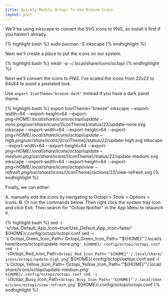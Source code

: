 ```yaml
---
title: Quickly Modify Octopi To Use Breeze Icons
layout: post
---
```


We'll be using inkscape to convert the SVG icons to PNG, so install it first if you haven't already.

{% highlight bash %}
sudo pacman -S inkscape
{% endhighlight %}

Next we'll create a place to put the icons on our system.

{% highlight bash %}
mkdir -p ~/.local/share/icons/octopi
{% endhighlight %}

Next we'll convert the icons to PNG. I've scaled the icons from 22x22 to 64x64 to avoid a pixelated look.

Use `export IconTheme="breeze-dark"` instead if you have a dark panel theme.

{% highlight bash %}
export IconTheme="breeze"
inkscape  --export-width=64 --export-height=64 --export-png=${HOME}/.local/share/icons/octopi/update-none.png /usr/share/icons/${IconTheme}/status/22/update-none.svg
inkscape  --export-width=64 --export-height=64 --export-png=${HOME}/.local/share/icons/octopi/update-high.png /usr/share/icons/${IconTheme}/status/22/update-high.svg
inkscape  --export-width=64 --export-height=64 --export-png=${HOME}/.local/share/icons/octopi/update-medium.png /usr/share/icons/${IconTheme}/status/22/update-medium.svg
inkscape  --export-width=64 --export-height=64 --export-png=${HOME}/.local/share/icons/octopi/view-refresh.png /usr/share/icons/${IconTheme}/actions/22/view-refresh.svg
{% endhighlight %}

Finally, we can either:

A. manually edit the icons by navigating to Octopi > Tools > Options > Icons.
B. Or run the commands below. Then right click the system tray icon and click Exit. Then search for "Octopi Notifier" in the App Menu to relaunch it.

{% highlight bash %}
sed -i 's/Use_Default_App_Icon=true/Use_Default_App_Icon=false/' ${HOME}/.config/octopi/octopi.conf
sed -i 's`Octopi_Green_Icon_Path=`Octopi_Green_Icon_Path='"${HOME}"'/.local/share/icons/octopi/update-none.png`' ${HOME}/.config/octopi/octopi.conf
sed -i 's`Octopi_Red_Icon_Path=`Octopi_Red_Icon_Path='"${HOME}"'/.local/share/icons/octopi/update-high.png`' ${HOME}/.config/octopi/octopi.conf
sed -i 's`Octopi_Yellow_Icon_Path=`Octopi_Yellow_Icon_Path='"${HOME}"'/.local/share/icons/octopi/update-medium.png`' ${HOME}/.config/octopi/octopi.conf
sed -i 's`Octopi_Busy_Icon_Path=`Octopi_Busy_Icon_Path='"${HOME}"'/.local/share/icons/octopi/view-refresh.png`' ${HOME}/.config/octopi/octopi.conf
{% endhighlight %}
